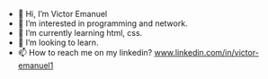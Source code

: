 - 👋 Hi, I’m Victor Emanuel
- 👀 I’m interested in programming and network.
- 🌱 I’m currently learning html, css.
- 💞️ I’m looking to learn.
- 📫 How to reach me on my linkedin? www.linkedin.com/in/victor-emanuel1

<!---
p3rseus1/p3rseus1 is a ✨ special ✨ repository because its `README.md` (this file) appears on your GitHub profile.
You can click the Preview link to take a look at your changes.
--->
